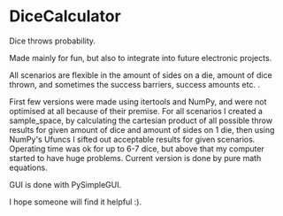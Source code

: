 # DiceCalculator
Dice throws probability.

Made mainly for fun, but also to integrate into future electronic projects.

All scenarios are flexible in the amount of sides on a die, amount of dice thrown, and sometimes the success barriers, success amounts etc. .

First few versions were made using itertools and NumPy, and were not optimised at all because of their premise. For all scenarios I created a sample_space, by calculating the
cartesian product of all possible throw results for given amount of dice and amount of sides on 1 die, then using NumPy's Ufuncs I sifted out acceptable results for given scenarios.
Operating time was ok for up to 6-7 dice, but above that my computer started to have huge problems. Current version is done by pure math equations.

GUI is done with PySimpleGUI.

I hope someone will find it helpful :).
